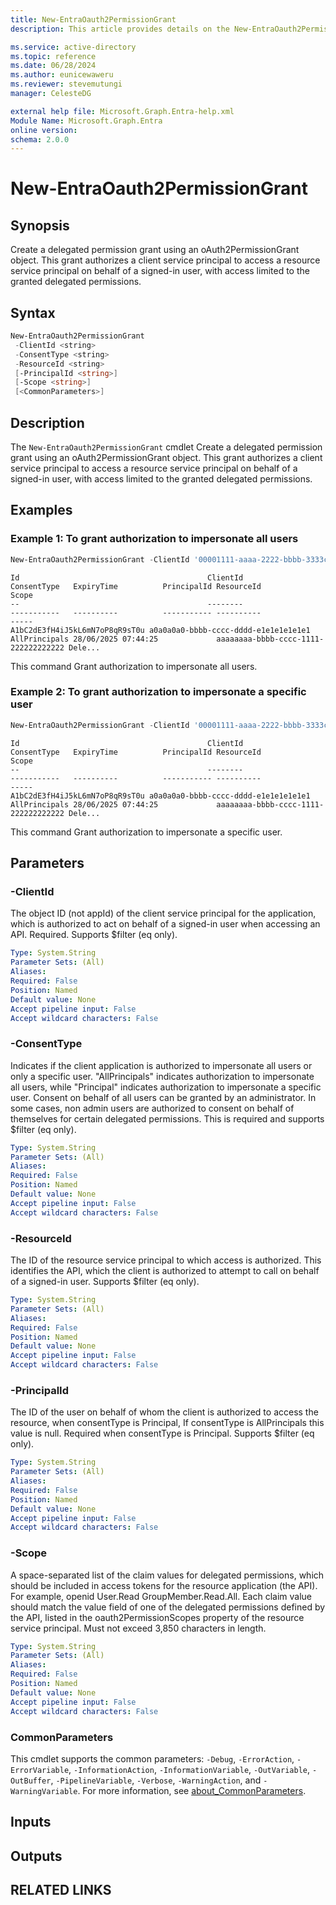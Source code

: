 ```yaml
---
title: New-EntraOauth2PermissionGrant
description: This article provides details on the New-EntraOauth2PermissionGrant command.

ms.service: active-directory
ms.topic: reference
ms.date: 06/28/2024
ms.author: eunicewaweru
ms.reviewer: stevemutungi
manager: CelesteDG

external help file: Microsoft.Graph.Entra-help.xml
Module Name: Microsoft.Graph.Entra
online version:
schema: 2.0.0
---
```


# New-EntraOauth2PermissionGrant

## Synopsis

Create a delegated permission grant using an oAuth2PermissionGrant object. This grant authorizes a client service principal to access a resource service principal on behalf of a signed-in user, with access limited to the granted delegated permissions.

## Syntax

```powershell
New-EntraOauth2PermissionGrant 
 -ClientId <string> 
 -ConsentType <string> 
 -ResourceId <string> 
 [-PrincipalId <string>]
 [-Scope <string>]  
 [<CommonParameters>]
```

## Description

The `New-EntraOauth2PermissionGrant` cmdlet Create a delegated permission grant using an oAuth2PermissionGrant object. This grant authorizes a client service principal to access a resource service principal on behalf of a signed-in user, with access limited to the granted delegated permissions.

## Examples

### Example 1: To grant authorization to impersonate all users

```powershell
New-EntraOauth2PermissionGrant -ClientId '00001111-aaaa-2222-bbbb-3333cccc4444' -ConsentType 'AllPrincipals' -ResourceId 'a0a0a0a0-bbbb-cccc-dddd-e1e1e1e1e1e1' -Scope 'DelegatedPermissionGrant.ReadWrite.All'
```

```Output
Id                                          ClientId                             ConsentType   ExpiryTime          PrincipalId ResourceId                           Scope
--                                          --------                             -----------   ----------          ----------- ----------                           -----
A1bC2dE3fH4iJ5kL6mN7oP8qR9sT0u a0a0a0a0-bbbb-cccc-dddd-e1e1e1e1e1e1 AllPrincipals 28/06/2025 07:44:25             aaaaaaaa-bbbb-cccc-1111-222222222222 Dele...

```

This command Grant authorization to impersonate all users.

### Example 2: To grant authorization to impersonate a specific user

```powershell
New-EntraOauth2PermissionGrant -ClientId '00001111-aaaa-2222-bbbb-3333cccc4444' -ConsentType 'Principal' -PrincipalId 'aaaaaaaa-bbbb-cccc-1111-222222222222' -ResourceId 'a0a0a0a0-bbbb-cccc-dddd-e1e1e1e1e1e1' -Scope 'DelegatedPermissionGrant.ReadWrite.All' 
```

```Output
Id                                          ClientId                             ConsentType   ExpiryTime          PrincipalId ResourceId                           Scope
--                                          --------                             -----------   ----------          ----------- ----------                           -----
A1bC2dE3fH4iJ5kL6mN7oP8qR9sT0u a0a0a0a0-bbbb-cccc-dddd-e1e1e1e1e1e1 AllPrincipals 28/06/2025 07:44:25             aaaaaaaa-bbbb-cccc-1111-222222222222 Dele...
```

This command Grant authorization to impersonate a specific user.

## Parameters

### -ClientId

The object ID (not appId) of the client service principal for the application, which is authorized to act on behalf of a signed-in user when accessing an API. Required. Supports $filter (eq only).

```yaml
Type: System.String
Parameter Sets: (All)
Aliases:
Required: False
Position: Named
Default value: None
Accept pipeline input: False
Accept wildcard characters: False
```

### -ConsentType

Indicates if the client application is authorized to impersonate all users or only a specific user. "AllPrincipals" indicates authorization to impersonate all users, while "Principal" indicates authorization to impersonate a specific user. Consent on behalf of all users can be granted by an administrator. In some cases, non admin users are authorized to consent on behalf of themselves for certain delegated permissions. This is required and supports $filter (eq only).

```yaml
Type: System.String
Parameter Sets: (All)
Aliases:
Required: False
Position: Named
Default value: None
Accept pipeline input: False
Accept wildcard characters: False
```

### -ResourceId

The ID of the resource service principal to which access is authorized. This identifies the API, which the client is authorized to attempt to call on behalf of a signed-in user. Supports $filter (eq only).

```yaml
Type: System.String
Parameter Sets: (All)
Aliases:
Required: False
Position: Named
Default value: None
Accept pipeline input: False
Accept wildcard characters: False
```

### -PrincipalId

The ID of the user on behalf of whom the client is authorized to access the resource, when consentType is Principal, If consentType is AllPrincipals this value is null. Required when consentType is Principal. Supports $filter (eq only).

```yaml
Type: System.String
Parameter Sets: (All)
Aliases:
Required: False
Position: Named
Default value: None
Accept pipeline input: False
Accept wildcard characters: False
```

### -Scope

A space-separated list of the claim values for delegated permissions, which should be included in access tokens for the resource application (the API). For example, openid User.Read GroupMember.Read.All. Each claim value should match the value field of one of the delegated permissions defined by the API, listed in the oauth2PermissionScopes property of the resource service principal. Must not exceed 3,850 characters in length.

```yaml
Type: System.String
Parameter Sets: (All)
Aliases:
Required: False
Position: Named
Default value: None
Accept pipeline input: False
Accept wildcard characters: False
```

### CommonParameters

This cmdlet supports the common parameters: `-Debug`, `-ErrorAction`, `-ErrorVariable`, `-InformationAction`, `-InformationVariable`, `-OutVariable`, `-OutBuffer`, `-PipelineVariable`, `-Verbose`, `-WarningAction`, and `-WarningVariable`. For more information, see [about_CommonParameters](https://go.microsoft.com/fwlink/?LinkID=113216).

## Inputs

## Outputs

## RELATED LINKS
